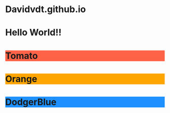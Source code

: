 # Davidvdt.github.io
<html>
  <body>
<h1>Hello World!!</h1>
<h1 style="background-color:Tomato;">Tomato</h1>
<h1 style="background-color:Orange;">Orange</h1>
<h1 style="background-color:DodgerBlue;">DodgerBlue</h1>
</body>
</html
